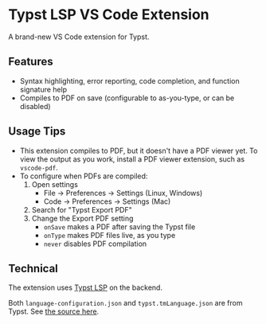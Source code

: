 # Typst LSP VS Code Extension

A brand-new VS Code extension for Typst.

## Features

- Syntax highlighting, error reporting, code completion, and function signature
    help
- Compiles to PDF on save (configurable to as-you-type, or can be disabled)

## Usage Tips

- This extension compiles to PDF, but it doesn't have a PDF viewer yet. To view
    the output as you work, install a PDF viewer extension, such as
    `vscode-pdf`.
- To configure when PDFs are compiled:
    1. Open settings
        - File -> Preferences -> Settings (Linux, Windows)
        - Code -> Preferences -> Settings (Mac)
    2. Search for "Typst Export PDF"
    3. Change the Export PDF setting
        - `onSave` makes a PDF after saving the Typst file
        - `onType` makes PDF files live, as you type
        - `never` disables PDF compilation

## Technical

The extension uses [Typst LSP](https://github.com/nvarner/typst-lsp) on the
backend.

Both `language-configuration.json` and `typst.tmLanguage.json` are from
Typst. See [the source here](https://github.com/typst/typst/tree/main/tools/support).
